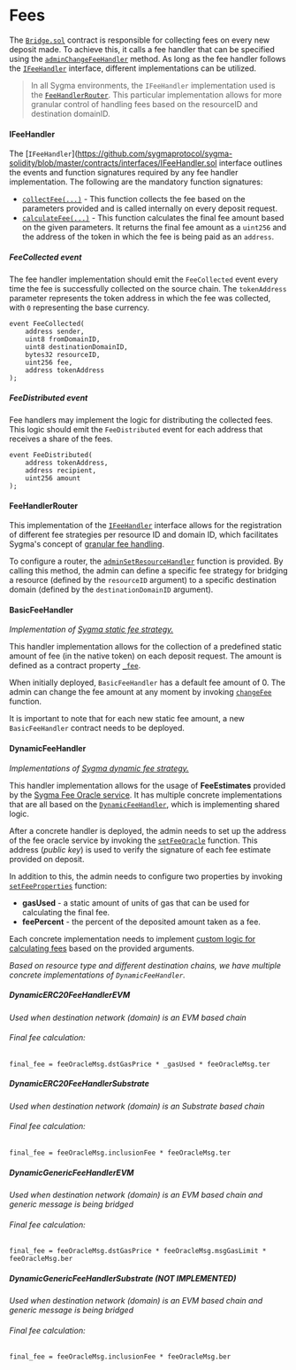 # Fees

The [`Bridge.sol`](https://github.com/sygmaprotocol/sygma-solidity/blob/master/contracts/Bridge.sol) contract is responsible for collecting fees on every new deposit made. To achieve this, it calls a fee handler that can be specified using the [`adminChangeFeeHandler`](https://github.com/sygmaprotocol/sygma-solidity/blob/master/contracts/Bridge.sol#L202) method. As long as the fee handler follows the [`IFeeHandler`](https://github.com/sygmaprotocol/sygma-solidity/blob/master/contracts/interfaces/IFeeHandler.sol) interface, different implementations can be utilized.

> In all Sygma environments, the `IFeeHandler` implementation used is the [`FeeHandlerRouter`](https://github.com/sygmaprotocol/sygma-solidity/blob/master/contracts/handlers/FeeHandlerRouter.sol). This particular implementation allows for more granular control of handling fees based on the resourceID and destination domainID.

#### IFeeHandler

The [`IFeeHandler`](https://github.com/sygmaprotocol/sygma-solidity/blob/master/contracts/interfaces/IFeeHandler.sol interface outlines the events and function signatures required by any fee handler implementation. The following are the mandatory function signatures:

- [`collectFee(...)`](https://github.com/sygmaprotocol/sygma-solidity/blob/master/contracts/interfaces/IFeeHandler.sol#L50) - This function collects the fee based on the parameters provided and is called internally on every deposit request.
- [`calculateFee(...)`](https://github.com/sygmaprotocol/sygma-solidity/blob/master/contracts/interfaces/IFeeHandler.sol#L63) - This function calculates the final fee amount based on the given parameters. It returns the final fee amount as a `uint256` and the address of the token in which the fee is being paid as an `address`.

##### FeeCollected event

The fee handler implementation should emit the `FeeCollected` event every time the fee is successfully collected on the source chain. The `tokenAddress` parameter represents the token address in which the fee was collected, with `0` representing the base currency.

```solidity
event FeeCollected(
    address sender,
    uint8 fromDomainID,
    uint8 destinationDomainID,
    bytes32 resourceID,
    uint256 fee,
    address tokenAddress
);
```

##### FeeDistributed event

Fee handlers may implement the logic for distributing the collected fees. This logic should emit the `FeeDistributed` event for each address that receives a share of the fees.

```solidity
event FeeDistributed(
    address tokenAddress,
    address recipient,
    uint256 amount
);
```

#### FeeHandlerRouter

This implementation of the [`IFeeHandler`](https://github.com/sygmaprotocol/sygma-solidity/blob/master/contracts/interfaces/IFeeHandler.sol) interface allows for the registration of different fee strategies per resource ID and domain ID, which facilitates Sygma's concept of [granular fee handling](https://github.com/sygmaprotocol/sygma-relayer/blob/main/docs/general/Fees.md#fees).

To configure a router, the [`adminSetResourceHandler`](https://github.com/sygmaprotocol/sygma-solidity/blob/master/contracts/handlers/FeeHandlerRouter.sol#L54) function is provided. By calling this method, the admin can define a specific fee strategy for bridging a resource (defined by the `resourceID` argument) to a specific destination domain (defined by the `destinationDomainID` argument).

#### BasicFeeHandler

_Implementation of [Sygma static fee strategy.](https://github.com/sygmaprotocol/sygma-relayer/blob/main/docs/general/Fees.md#static-fee-strategy)_

This handler implementation allows for the collection of a predefined static amount of fee (in the native token) on each deposit request. The amount is defined as a contract property [`_fee`](https://github.com/sygmaprotocol/sygma-solidity/blob/master/contracts/handlers/fee/BasicFeeHandler.sol#L17).

When initially deployed, `BasicFeeHandler` has a default fee amount of 0. The admin can change the fee amount at any moment by invoking [`changeFee`](https://github.com/sygmaprotocol/sygma-solidity/blob/master/contracts/handlers/fee/BasicFeeHandler.sol#L95) function.

It is important to note that for each new static fee amount, a new `BasicFeeHandler` contract needs to be deployed.

#### DynamicFeeHandler

_Implementations of [Sygma dynamic fee strategy.](https://github.com/sygmaprotocol/sygma-relayer/blob/main/docs/general/Fees.md#dynamic-fee-strategy)_

This handler implementation allows for the usage of **FeeEstimates** provided by the [Sygma Fee Oracle service](https://github.com/sygmaprotocol/sygma-fee-oracle/blob/main/docs/Home.md). It has multiple concrete implementations that are all based on the [`DynamicFeeHandler`](https://github.com/sygmaprotocol/sygma-solidity/blob/master/contracts/handlers/fee/DynamicFeeHandler.sol), which is implementing shared logic.

After a concrete handler is deployed, the admin needs to set up the address of the fee oracle service by invoking the [`setFeeOracle`](https://github.com/sygmaprotocol/sygma-solidity/blob/master/contracts/handlers/fee/DynamicFeeHandler.sol#L91) function. This address (_public key_) is used to verify the signature of each fee estimate provided on deposit.

In addition to this, the admin needs to configure two properties by invoking [`setFeeProperties`](https://github.com/sygmaprotocol/sygma-solidity/blob/master/contracts/handlers/fee/DynamicFeeHandler.sol#L101) function:

- **gasUsed** - a static amount of units of gas that can be used for calculating the final fee.
- **feePercent** - the percent of the deposited amount taken as a fee.

Each concrete implementation needs to implement [custom logic for calculating fees](https://github.com/sygmaprotocol/sygma-solidity/blob/master/contracts/handlers/fee/DynamicFeeHandler.sol#L137) based on the provided arguments.

_Based on resource type and different destination chains, we have multiple concrete implementations of `DynamicFeeHandler`._

##### DynamicERC20FeeHandlerEVM

*Used when destination network (domain) is an EVM based chain*

###### Final fee calculation:

`final_fee = feeOracleMsg.dstGasPrice * _gasUsed * feeOracleMsg.ter`

##### DynamicERC20FeeHandlerSubstrate

*Used when destination network (domain) is an Substrate based chain*

###### Final fee calculation:

`final_fee = feeOracleMsg.inclusionFee * feeOracleMsg.ter`

##### DynamicGenericFeeHandlerEVM

*Used when destination network (domain) is an EVM based chain and generic message is being bridged*

###### Final fee calculation:

`final_fee = feeOracleMsg.dstGasPrice * feeOracleMsg.msgGasLimit * feeOracleMsg.ber`

##### DynamicGenericFeeHandlerSubstrate (NOT IMPLEMENTED)

*Used when destination network (domain) is an EVM based chain and generic message is being bridged*

###### Final fee calculation:

`final_fee = feeOracleMsg.inclusionFee * feeOracleMsg.ber`
